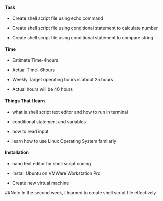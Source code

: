 #### **Task**

- Create shell script file using echo command

- Create shell script file using conditional statement to calculate number

- Create shell script file using conditional statement to compare string

#### **Time**

- Estimate Time-4hours

- Actual Time- 6hours

- Weekly Target operating hours is about 25 hours

- Actual hours will be 40 hours

#### **Things That I learn**

- what is shell script text editor and how to run in terminal

- conditional statement and variables

- how to read input

- learn how to use Linux Operating System familarly

#### **Installation**

- nano text editor for shell script coding

- Install Ubuntu on VMWare Workstation Pro

- Create new virtual machine

##Note
In the second week, I learned to create shell script file effectively
